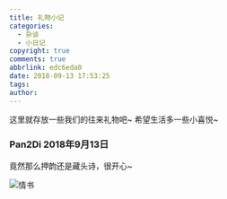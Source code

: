 ```yaml
---
title: 礼物小记
categories:
  - 杂谈
  - 小日记
copyright: true
comments: true
abbrlink: edc6eda0
date: 2018-09-13 17:53:25
tags:
author:
---
```

这里就存放一些我们的往来礼物吧~
希望生活多一些小喜悦~
<!--more-->

### Pan2Di 2018年9月13日

竟然那么押韵还是藏头诗，很开心~

![情书](http://p15ezcjt2.bkt.clouddn.com/小书匠/1536832854379.png)